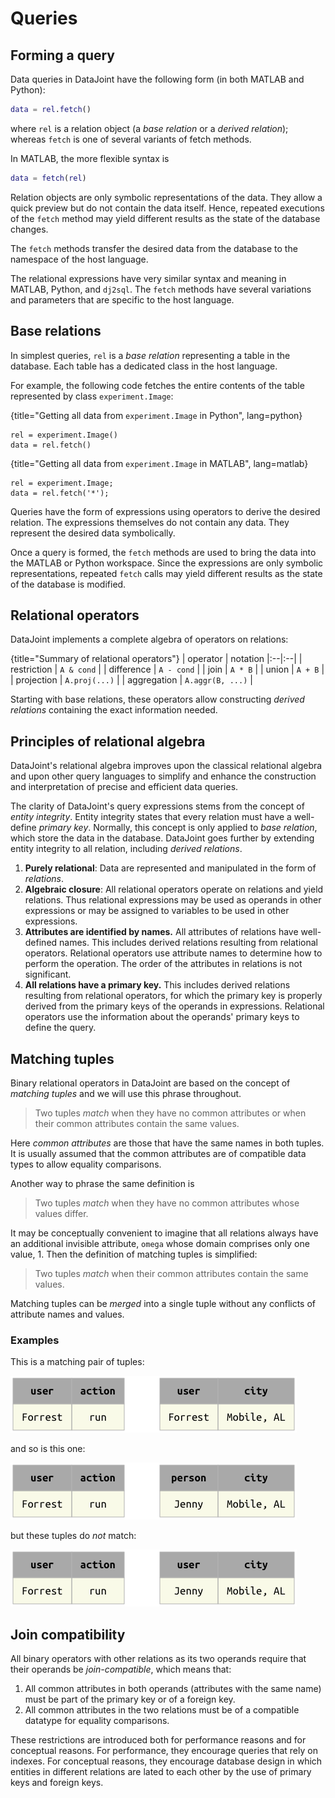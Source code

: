 # Queries 

## Forming a query

Data queries in DataJoint have the following form (in both MATLAB and Python):

```matlab
data = rel.fetch()
```

where `rel` is a relation object (a *base relation* or a *derived relation*); whereas `fetch` is one of several variants of fetch methods.  

In MATLAB, the more flexible syntax is 

```matlab
data = fetch(rel)
```

Relation objects are only symbolic representations of the data.  They allow a quick preview but do not contain the data itself.  Hence, repeated executions of the `fetch` method may yield different results as the state of the database changes.

The `fetch` methods transfer the desired data from the database to the namespace of the host language.

The relational expressions have very similar syntax and meaning in MATLAB, Python, and `dj2sql`. The `fetch` methods have several variations and parameters that are specific to the host language.

## Base relations
In simplest queries, `rel` is a *base relation* representing a table in the database.  Each table has a dedicated class in the host language.

For example, the following code fetches the entire contents of the table represented by class `experiment.Image`:

{title="Getting all data from `experiment.Image` in Python", lang=python}
~~~~~~~~~
rel = experiment.Image()
data = rel.fetch()    
~~~~~~~~~

{title="Getting all data from `experiment.Image` in MATLAB", lang=matlab}
~~~~~~~~~
rel = experiment.Image;
data = rel.fetch('*');
~~~~~~~~~


Queries have the form of expressions using operators to derive the desired relation.  The expressions themselves do not contain any data.  They represent the desired data symbolically. 

Once a query is formed, the `fetch` methods are used to bring the data into the MATLAB or Python workspace.  Since the expressions are only symbolic representations, repeated `fetch` calls may yield different results as the state of the database is modified.


## Relational operators

DataJoint implements a complete algebra of operators on relations:

{title="Summary of relational operators"}
| operator | notation
|:--|:--|
| restriction | `A & cond` |
| difference  | `A - cond` |
| join        | `A * B`    | 
| union       | `A + B`    | 
| projection  | `A.proj(...)` | 
| aggregation | `A.aggr(B, ...)` | 

Starting with base relations, these operators allow constructing *derived relations* containing the exact information needed. 


## Principles of relational algebra
DataJoint's relational algebra improves upon the classical relational algebra and upon other query languages to simplify and enhance the construction and interpretation of precise and efficient data queries.

The clarity of DataJoint's query expressions stems from the concept of *entity integrity*.  Entity integrity states that every relation must have a well-define *primary key*.  Normally, this concept is only applied to *base relation*, which store the data in the database.  DataJoint goes further by extending entity integrity to all relation, including *derived relations*.


1. **Purely relational**: Data are represented and manipulated in the form of *relations*. 
1. **Algebraic closure**: All relational operators operate on relations and yield relations.  Thus relational expressions may be used as operands in other expressions or may be assigned to variables to be used in other expressions.
1. **Attributes are identified by names.**  All attributes of relations have well-defined names. This includes derived relations resulting from relational operators.  Relational operators use attribute names to determine how to perform the operation. The order of the attributes in relations is not significant.
1. **All relations have a primary key.**  This includes derived relations resulting from relational operators, for which the primary key is properly derived from the primary keys of the operands in expressions.  Relational operators use the information about the operands' primary keys to define the query.

## Matching tuples
Binary relational operators in DataJoint are based on the concept of *matching tuples* and we will use this phrase throughout.  

> Two tuples *match* when they have no common attributes or when their common attributes contain the same values.

Here *common attributes* are those that have the same names in both tuples.  It is usually assumed that the common attributes are of compatible data types to allow equality comparisons.

Another way to phrase the same definition is 

> Two tuples *match* when they have no common attributes whose values differ.

It may be conceptually convenient to imagine that all relations always have an additional invisible attribute, `omega` whose domain comprises only one value, 1.  Then the definition of matching tuples is simplified: 

> Two tuples *match* when their common attributes contain the same values.

Matching tuples can be *merged* into a single tuple without any conflicts of attribute names and values.

### Examples
This is a matching pair of tuples:

![](images/matched_tuples1.png)

and so is this one:

![](images/matched_tuples2.png)

but these tuples do *not* match:

![](images/matched_tuples3.png)

## Join compatibility
All binary operators with other relations as its two operands require that their operands be *join-compatible*, which means that:

1. All common attributes in both operands (attributes with the same name) must be part of the primary key or of a foreign key.
2. All common attributes in the two relations must be of a compatible datatype for equality comparisons.

These restrictions are introduced both for performance reasons and for conceptual reasons.  For  performance, they encourage queries that rely on indexes.  For conceptual reasons, they encourage database design in which entities in different relations are lated to each other by the use of primary keys and foreign keys.



